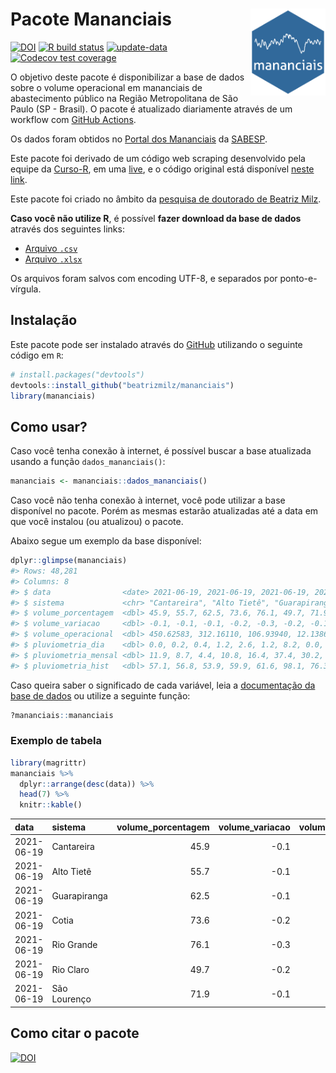 
<!-- README.md is generated from README.Rmd. Please edit that file -->

# Pacote Mananciais <img src="man/figures/hexlogo.png" align="right" width = "120px"/>

<!-- badges: start -->

[![DOI](https://zenodo.org/badge/DOI/10.5281/zenodo.4733056.svg)](https://doi.org/10.5281/zenodo.4733056)
[![R build
status](https://github.com/beatrizmilz/mananciais/workflows/R-CMD-check/badge.svg)](https://github.com/beatrizmilz/mananciais/actions)
[![update-data](https://github.com/beatrizmilz/mananciais/actions/workflows/2-update_data.yaml/badge.svg)](https://github.com/beatrizmilz/mananciais/actions/workflows/2-update_data.yaml)
[![Codecov test
coverage](https://codecov.io/gh/beatrizmilz/mananciais/branch/master/graph/badge.svg)](https://codecov.io/gh/beatrizmilz/mananciais?branch=master)
<!-- badges: end -->

O objetivo deste pacote é disponibilizar a base de dados sobre o volume
operacional em mananciais de abastecimento público na Região
Metropolitana de São Paulo (SP - Brasil). O pacote é atualizado
diariamente através de um workflow com [GitHub
Actions](https://github.com/beatrizmilz/mananciais/actions).

Os dados foram obtidos no [Portal dos
Mananciais](http://mananciais.sabesp.com.br/Situacao) da
[SABESP](http://site.sabesp.com.br/site/Default.aspx).

Este pacote foi derivado de um código web scraping desenvolvido pela
equipe da [Curso-R](https://www.curso-r.com/), em uma
[live](https://youtu.be/jvZIxrMmOcQ), e o código original está
disponível [neste
link](https://github.com/curso-r/lives/blob/master/drafts/20200730_scraper_sabesp.R).

Este pacote foi criado no âmbito da [pesquisa de doutorado de Beatriz
Milz](https://beatrizmilz.github.io/tese/).

**Caso você não utilize R**, é possível **fazer download da base de
dados** através dos seguintes links:

  - [Arquivo
    `.csv`](https://github.com/beatrizmilz/mananciais/raw/master/inst/extdata/mananciais.csv)
  - [Arquivo
    `.xlsx`](https://github.com/beatrizmilz/mananciais/blob/master/inst/extdata/mananciais.xlsx?raw=true)

Os arquivos foram salvos com encoding UTF-8, e separados por
ponto-e-vírgula.

## Instalação

Este pacote pode ser instalado através do [GitHub](https://github.com/)
utilizando o seguinte código em `R`:

``` r
# install.packages("devtools")
devtools::install_github("beatrizmilz/mananciais")
library(mananciais)
```

## Como usar?

Caso você tenha conexão à internet, é possível buscar a base atualizada
usando a função `dados_mananciais()`:

``` r
mananciais <- mananciais::dados_mananciais() 
```

Caso você não tenha conexão à internet, você pode utilizar a base
disponível no pacote. Porém as mesmas estarão atualizadas até a data em
que você instalou (ou atualizou) o pacote.

Abaixo segue um exemplo da base disponível:

``` r
dplyr::glimpse(mananciais)
#> Rows: 48,281
#> Columns: 8
#> $ data                <date> 2021-06-19, 2021-06-19, 2021-06-19, 2021-06-19, 2…
#> $ sistema             <chr> "Cantareira", "Alto Tietê", "Guarapiranga", "Cotia…
#> $ volume_porcentagem  <dbl> 45.9, 55.7, 62.5, 73.6, 76.1, 49.7, 71.9, 46.0, 55…
#> $ volume_variacao     <dbl> -0.1, -0.1, -0.1, -0.2, -0.3, -0.2, -0.1, -0.2, -0…
#> $ volume_operacional  <dbl> 450.62583, 312.16110, 106.93940, 12.13861, 85.4057…
#> $ pluviometria_dia    <dbl> 0.0, 0.2, 0.4, 1.2, 2.6, 1.2, 8.2, 0.0, 0.2, 0.0, …
#> $ pluviometria_mensal <dbl> 11.9, 8.7, 4.4, 10.8, 16.4, 37.4, 30.2, 11.9, 8.5,…
#> $ pluviometria_hist   <dbl> 57.1, 56.8, 53.9, 59.9, 61.6, 98.1, 76.3, 57.1, 56…
```

Caso queira saber o significado de cada variável, leia a [documentação
da base de
dados](https://beatrizmilz.github.io/mananciais/reference/mananciais.html)
ou utilize a seguinte função:

``` r
?mananciais::mananciais
```

### Exemplo de tabela

``` r
library(magrittr)
mananciais %>% 
  dplyr::arrange(desc(data)) %>% 
  head(7) %>%
  knitr::kable()
```

| data       | sistema      | volume\_porcentagem | volume\_variacao | volume\_operacional | pluviometria\_dia | pluviometria\_mensal | pluviometria\_hist |
| :--------- | :----------- | ------------------: | ---------------: | ------------------: | ----------------: | -------------------: | -----------------: |
| 2021-06-19 | Cantareira   |                45.9 |            \-0.1 |           450.62583 |               0.0 |                 11.9 |               57.1 |
| 2021-06-19 | Alto Tietê   |                55.7 |            \-0.1 |           312.16110 |               0.2 |                  8.7 |               56.8 |
| 2021-06-19 | Guarapiranga |                62.5 |            \-0.1 |           106.93940 |               0.4 |                  4.4 |               53.9 |
| 2021-06-19 | Cotia        |                73.6 |            \-0.2 |            12.13861 |               1.2 |                 10.8 |               59.9 |
| 2021-06-19 | Rio Grande   |                76.1 |            \-0.3 |            85.40575 |               2.6 |                 16.4 |               61.6 |
| 2021-06-19 | Rio Claro    |                49.7 |            \-0.2 |             6.79194 |               1.2 |                 37.4 |               98.1 |
| 2021-06-19 | São Lourenço |                71.9 |            \-0.1 |            63.87445 |               8.2 |                 30.2 |               76.3 |

## Como citar o pacote

[![DOI](https://zenodo.org/badge/DOI/10.5281/zenodo.4733056.svg)](https://doi.org/10.5281/zenodo.4733056)
